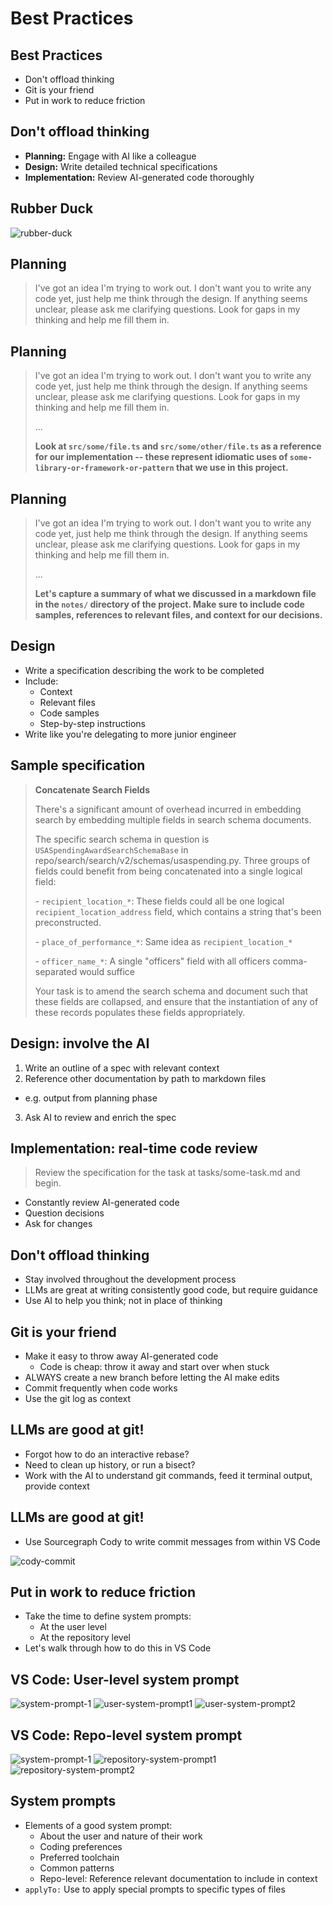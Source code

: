 # Best Practices 
<!-- section-time: 15m -->

## Best Practices

* Don't offload thinking
* Git is your friend
* Put in work to reduce friction

## Don't offload thinking

* **Planning:** Engage with AI like a colleague
* **Design:** Write detailed technical specifications
* **Implementation:** Review AI-generated code thoroughly

## Rubber Duck
<!-- hide-title -->

![rubber-duck](/rubber-duck.png)

## Planning

> I've got an idea I'm trying to work out. I don't want you to write any code yet, just help me think through the design. If anything seems unclear, please ask me clarifying questions. Look for gaps in my thinking and help me fill them in. 
>

<!-- * It's okay to start with a vague idea
* AI's are great at unblocking ideas -->

## Planning

> I've got an idea I'm trying to work out. I don't want you to write any code yet, just help me think through the design. If anything seems unclear, please ask me clarifying questions. Look for gaps in my thinking and help me fill them in. 
>
> ...
> 
> **Look at `src/some/file.ts` and `src/some/other/file.ts` as a reference for our implementation -- these represent idiomatic uses of `some-library-or-framework-or-pattern` that we use in this project.**

## Planning

> I've got an idea I'm trying to work out. I don't want you to write any code yet, just help me think through the design. If anything seems unclear, please ask me clarifying questions. Look for gaps in my thinking and help me fill them in. 
>
> ...
> 
> **Let's capture a summary of what we discussed in a markdown file in the `notes/` directory of the project. Make sure to include code samples, references to relevant files, and context for our decisions.**

## Design

* Write a specification describing the work to be completed
* Include:
  * Context
  * Relevant files
  * Code samples
  * Step-by-step instructions
* Write like you're delegating to more junior engineer

## Sample specification

> **Concatenate Search Fields**
>
> There's a significant amount of overhead incurred in embedding search by embedding multiple fields in search schema documents.
>
> The specific search schema in question is `USASpendingAwardSearchSchemaBase` in repo/search/search/v2/schemas/usaspending.py. Three groups of fields could benefit from being concatenated into a single logical field:
>
> \- `recipient_location_*`: These fields could all be one logical `recipient_location_address` field, which contains a string that's been preconstructed.
>
> \- `place_of_performance_*`: Same idea as `recipient_location_*`
>
> \- `officer_name_*`: A single "officers" field with all officers comma-separated would suffice
>
> Your task is to amend the search schema and document such that these fields are collapsed, and ensure that the instantiation of any of these records populates these fields appropriately.

## Design: involve the AI

1. Write an outline of a spec with relevant context
2. Reference other documentation by path to markdown files
  - e.g. output from planning phase
3. Ask AI to review and enrich the spec

## Implementation: real-time code review

> Review the specification for the task at tasks/some-task.md and begin.

* Constantly review AI-generated code
* Question decisions
* Ask for changes

## Don't offload thinking

* Stay involved throughout the development process
* LLMs are great at writing consistently good code, but require guidance
* Use AI to help you think; not in place of thinking

## Git is your friend

* Make it easy to throw away AI-generated code
  * Code is cheap: throw it away and start over when stuck
* ALWAYS create a new branch before letting the AI make edits
* Commit frequently when code works
* Use the git log as context

## LLMs are good at git!

* Forgot how to do an interactive rebase? 
* Need to clean up history, or run a bisect?
* Work with the AI to understand git commands, feed it terminal output, provide context

## LLMs are good at git!

* Use Sourcegraph Cody to write commit messages from within VS Code

![cody-commit](/cody-commit.png)

## Put in work to reduce friction

* Take the time to define system prompts:
  * At the user level
  * At the repository level
* Let's walk through how to do this in VS Code

## VS Code: User-level system prompt

![system-prompt-1](/system-prompt-1.png)
![user-system-prompt1](/user-system-prompt-1.png)
![user-system-prompt2](/user-system-prompt-2.png)

## VS Code: Repo-level system prompt

![system-prompt-1](/system-prompt-1.png)
![repository-system-prompt1](/repository-system-prompt.png)
![repository-system-prompt2](/repository-system-prompt-2.png)

## System prompts

* Elements of a good system prompt:
  * About the user and nature of their work
  * Coding preferences
  * Preferred toolchain
  * Common patterns
  * Repo-level: Reference relevant documentation to include in context
* `applyTo:` Use to apply special prompts to specific types of files